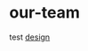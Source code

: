 # our-team
test
[design](https://www.figma.com/file/Nw9TJYCeh8Tmi9cX3KxyqO/Тестовое.-Фронтенд?type=design&node-id=0-1&mode=design&t=nJTn6frWvJ49prkt-0)